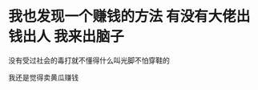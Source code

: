 # 我也发现一个赚钱的方法 有没有大佬出钱出人 我来出脑子


没有受过社会的毒打就不懂得什么叫光脚不怕穿鞋的<img src="static/image/smiley/default/lol.gif" smilieid="12" border="0" alt="" />

我还是觉得卖黄瓜赚钱
